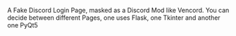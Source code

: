 A Fake Discord Login Page, masked as a Discord Mod like Vencord.
You can decide between different Pages, one uses Flask, one Tkinter and another one PyQt5
